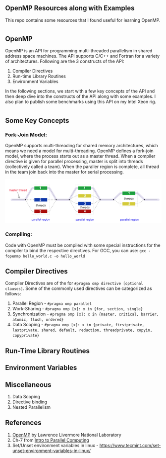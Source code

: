 ## OpenMP Resources along with Examples

This repo contains some resources that I found useful for learning OpenMP.

#

## OpenMP

OpenMP is an API for programming multi-threaded parallelism in shared address space machines. The API supports C/C++ and Fortran for a variety of architectures. Following are the 3 constructs of the API:

1. Compiler Directives
2. Run-time Library Routines
3. Environment Variables

In the following sections, we start with a few key concepts of the API and then deep dive into the constructs of the API along with some examples. I also plan to publish some benchmarks using this API on my Intel Xeon rig.

#
## Some Key Concepts


### Fork-Join Model:
OpenMP supports multi-threading for shared memory architectures, which means we need a model for multi-threading. OpenMP defines a fork-join model, where the process starts out as a master thread. When a compiler directive is given for parallel processing, master is split into threads (collectively called a team). When the paraller region is complete, all thread in the team join back into the master for serial processing.

![](./images/fork_join2.gif)

### Compiling:
Code with OpenMP must be compiled with some special instructions for the compiler to bind the respective directives. For GCC, you can use: 
`gcc -fopenmp hello_world.c -o hello_world` 

## Compiler Directives
Compiler Directives are of the for `#pragma omp directive [optional clauses]`. Some of the commonly used directives can be categorized as follows:
1. Parallel Region - `#pragma omp parallel`
2. Work-Sharing - `#pragma omp [x]: x in {for, section, single}`
3. Synchronization - `#pragma omp [x]: x in {master, critical, barrier, atomic, flush, ordered}`
4. Data Scoping - `#pragma omp [x]: x in {private, firstprivate, lastprivate, shared, default, reduction, threadprivate, copyin, copyprivate}`

## Run-Time Library Routines

## Environment Variables

## Miscellaneous
1. Data Scoping
2. Directive binding
3. Nested Parallelism


## References
1. [OpenMP](https://computing.llnl.gov/tutorials/openMP/  ) by Lawrence Livermore National Laboratory
2. Ch-7 from [Intro to Parallel Computing](https://www.amazon.com/Introduction-Parallel-Computing-Ananth-Grama/dp/0201648652)
3. Set/Unset environment variables in linux - https://www.tecmint.com/set-unset-environment-variables-in-linux/
